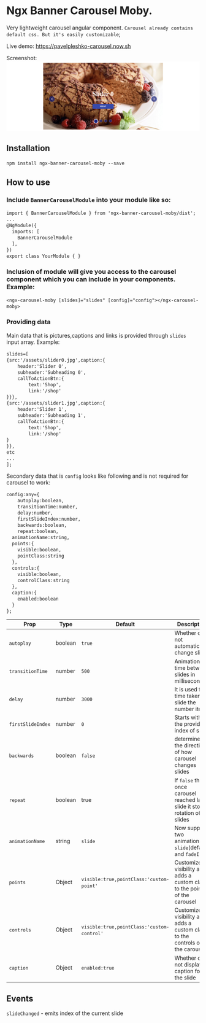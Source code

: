 
# Ngx Banner Carousel Moby.
Very lightweight carousel angular component.
`Carousel already contains default css. But it's easily customizable`;

Live demo: https://pavelpleshko-carousel.now.sh

Screenshot:
![screen carousel](screen_carousel.png)

## Installation

`npm install ngx-banner-carousel-moby --save`

## How to use

### Include `BannerCarouselModule` into your module like so:
```
import { BannerCarouselModule } from 'ngx-banner-carousel-moby/dist';
...
@NgModule({
  imports: [
    BannerCarouselModule
  ],
})
export class YourModule { }
```


### Inclusion of module will give you access to the carousel component which you can include in your components. Example:
```
<ngx-carousel-moby [slides]="slides" [config]="config"></ngx-carousel-moby>
```

### Providing data
Main data that is pictures,captions and links is provided through `slides` input array. Example:
```
slides=[
{src:'/assets/slider0.jpg',caption:{
	header:'Slider 0',
	subheader:'Subheading 0',
	callToActionBtn:{
		text:'Shop',
		link:'/shop'
}}},
{src:'/assets/slider1.jpg',caption:{
	header:'Slider 1',
	subheader:'Subheading 1',
	callToActionBtn:{
		text:'Shop',
		link:'/shop'
}
}},
etc
...
];
``` 
Secondary data that is `config` looks like following and is not required for carousel to work:
```
config:any={
	autoplay:boolean,
	transitionTime:number,
	delay:number,
	firstSlideIndex:number,
	backwards:boolean,
	repeat:boolean,
  animationName:string,
  points:{
    visible:boolean,
    pointClass:string
  },
  controls:{
    visible:boolean,
    controlClass:string
  },
  caption:{
    enabled:boolean
  }
};
```

| Prop | Type | Default | Description |
| --- | --- | --- | --- |
| `autoplay` | boolean | `true` | Whether or not automatically change slides |
| `transitionTime` | number | `500` | Animation time between slides in milliseconds |
| `delay` | number | `3000` | It is used for time taken to slide the number items |
| `firstSlideIndex` | number | `0` | Starts with the provided index of slide |
| `backwards` | boolean | `false` | determines the direction of how carousel changes slides |
| `repeat` | boolean | true | If `false` then once carousel reached last slide it stops rotation of the slides |
| `animationName` | string | `slide` | Now supports two animations: `slide`(default) and `fadeIn` |
| `points` | Object | `visible:true,pointClass:'custom-point'` | Customizes visibility and adds a custom class to the points of the carousel |
| `controls` | Object | `visible:true,pointClass:'custom-control'` |  Customizes visibility and adds a custom class to the controls of the carousel |
| `caption` | Object | `enabled:true` | Whether or not display caption for the slide |

## Events 
`slideChanged` - emits index of the current slide
